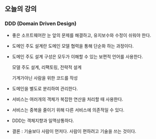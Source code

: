 ## 오늘의 강의

### DDD (Domain Driven Design)

- 좋은 소프트웨어란 눈 앞의 문제를 해결하고, 유지보수와 수정이 쉬워야 한다.

- 도메인 주도 설계란 도메인 모델 협력을 통해 단순화 하는 과정이다.

- 도메인 주도 설계 구성은 모두가 이해할 수 있는  보편적 언어를 사용한다.

  모델 주도 설계, 리팩토링, 전략적 설계

  기계가아닌 사람을 위한 코드를 작성

- 도메인을 별도로 분리하여 관리한다.

- 서비스는 여러개의 객체가 복잡한 연산을 처리할 때 사용한다.

- 서비스는 중복을 줄이기 위해 다른 서비스에 의존적일 수 있다.

- DDD는 객체지향과 일맥상통하다.

- 결론 : 기술보다 사람이 먼저다. 사람이 편하려고 기술을 쓰는 것이다.
